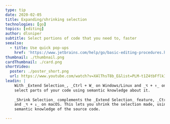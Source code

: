 ```yaml
---
type: tip
date: 2020-02-05
title: Expanding/shrinking selection
technologies: [go]
topics: [editing]
author: dlsniper
subtitle: Select portions of code that you need to, faster
seealso:
  - title: Use quick pop-ups
    href: 'https://www.jetbrains.com/help/go/basic-editing-procedures.html#quick_popups'
thumbnail: ./thumbnail.png
cardThumbnail: ./card.png
shortVideo:
  poster: ./poster_short.png
  url: https://www.youtube.com/watch?v=XAlThsT8b_E&list=PLM-t1Z4tbFflkIOaap4P-BV30ZrZwrDld&index=6
leadin: |
    With _Extend Selection_, _Ctrl + W_ on Windows/Linux and _⌥ + ↑_ on macOS, you can quickly 
    select parts of your code using semantic knowledge about it.
    
    _Shrink Selection_ complements the _Extend Selection_ feature, _Ctrl + Shift + W_ on Windows/Linux
    and _⌥ + ↓_ on macOS. This lets you shrink the selection made, using the same 
    semantic knowledge of the source code.

---
```

